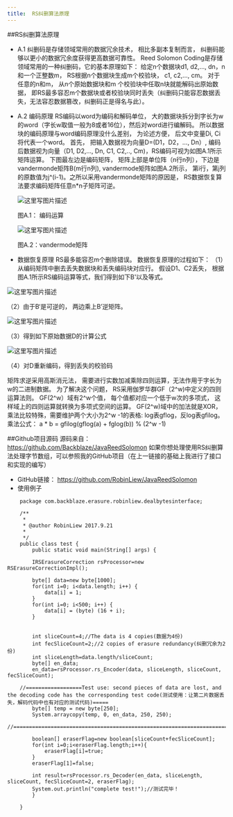 ```yaml
---
title:  RS纠删算法原理
---
```



##RS纠删算法原理

- A.1  纠删码是存储领域常用的数据冗余技术， 相比多副本复制而言， 纠删码能够以更小的数据冗余度获得更高数据可靠性。 Reed Solomon Coding是存储领域常用的一种纠删码，它的基本原理如下：  给定n个数据块d1, d2,..., dn，n和一个正整数m， RS根据n个数据块生成m个校验块， c1, c2,..., cm。  对于任意的n和m，  从n个原始数据块和m 个校验块中任取n块就能解码出原始数据， 即RS最多容忍m个数据块或者校验块同时丢失（纠删码只能容忍数据丢失，无法容忍数据篡改，纠删码正是得名与此）。 
- A.2  编码原理
RS编码以word为编码和解码单位，  大的数据块拆分到字长为w的word（字长w取值一般为8或者16位），然后对word进行编解码。 所以数据块的编码原理与word编码原理没什么差别， 为论述方便， 后文中变量Di, Ci将代表一个word。
首先， 把输入数据视为向量D=(D1，D2，..., Dn）, 编码后数据视为向量（D1, D2,..., Dn, C1, C2,.., Cm)，RS编码可视为如图A.1所示矩阵运算。 下图最左边是编码矩阵， 矩阵上部是单位阵（n行n列），下边是vandermonde矩阵B(m行n列), vandermode矩阵如图A.2所示， 第i行，第j列的原数值为j^(i-1)。之所以采用vandermonde矩阵的原因是， RS数据恢复算法要求编码矩阵任意n*n子矩阵可逆。

	![这里写图片描述](https://img-blog.csdn.net/20180325135125137?watermark/2/text/aHR0cHM6Ly9ibG9nLmNzZG4ubmV0L2xpdWJpbjE5OTFsaXViaW4=/font/5a6L5L2T/fontsize/400/fill/I0JBQkFCMA==/dissolve/70)
	
	图A.1： 编码运算
	
 	 ![这里写图片描述](https://img-blog.csdn.net/20180325135138980?watermark/2/text/aHR0cHM6Ly9ibG9nLmNzZG4ubmV0L2xpdWJpbjE5OTFsaXViaW4=/font/5a6L5L2T/fontsize/400/fill/I0JBQkFCMA==/dissolve/70)

	图A.2：vandermode矩阵
	
- 数据恢复原理
RS最多能容忍m个删除错误。 数据恢复原理的过程如下：
（1）从编码矩阵中删去丢失数据块和丢失编码块对应行。  假设D1、C2丢失，     根据图A.1所示RS编码运算等式，我们得到如下B'以及等式。  
  	
![这里写图片描述](https://img-blog.csdn.net/20180325135147442?watermark/2/text/aHR0cHM6Ly9ibG9nLmNzZG4ubmV0L2xpdWJpbjE5OTFsaXViaW4=/font/5a6L5L2T/fontsize/400/fill/I0JBQkFCMA==/dissolve/70)

（2）由于B‘是可逆的， 两边乘上B’逆矩阵。 
	
![这里写图片描述](https://img-blog.csdn.net/20180325135155380?watermark/2/text/aHR0cHM6Ly9ibG9nLmNzZG4ubmV0L2xpdWJpbjE5OTFsaXViaW4=/font/5a6L5L2T/fontsize/400/fill/I0JBQkFCMA==/dissolve/70)

（3）得到如下原始数据D的计算公式 
	
![这里写图片描述](https://img-blog.csdn.net/20180325135202691?watermark/2/text/aHR0cHM6Ly9ibG9nLmNzZG4ubmV0L2xpdWJpbjE5OTFsaXViaW4=/font/5a6L5L2T/fontsize/400/fill/I0JBQkFCMA==/dissolve/70)

（4）对D重新编码，得到丢失的校验码

矩阵求逆采用高斯消元法，   需要进行实数加减乘除四则运算，无法作用于字长为w的二进制数据。 为了解决这个问题， RS采用伽罗华群GF（2^w)中定义的四则运算法则。 GF(2^w）域有2^w个值， 每个值都对应一个低于w次的多项式， 这样域上的四则运算就转换为多项式空间的运算。  GF(2^w)域中的加法就是XOR， 乘法比较特殊，需要维护两个大小为2^w -1的表格: log表gflog，反log表gfilog。 
乘法公式：  a * b = gfilog(gflog(a) + fglog(b)) % (2^w -1)

##Github项目源码
源码来自：https://github.com/Backblaze/JavaReedSolomon
如果你想处理使用RS纠删算法处理字节数组，可以参照我的GitHub项目（在上一链接的基础上我进行了接口和实现的编写）
- GitHub链接：  https://github.com/RobinLiew/JavaReedSolomon
- 使用例子

```
	package com.backblaze.erasure.robinliew.dealbytesinterface;
	
	/**
	 * 
	 * @author RobinLiew 2017.9.21
	 *
	 */
	public class test {
		public static void main(String[] args) {
	
		IRSErasureCorrection rsProcessor=new RSErasureCorrectionImpl();
	
		byte[] data=new byte[1000]; 
		for(int i=0; i<data.length; i++) {  
		    data[i] = 1;  
		}  
		for(int i=0; i<500; i++) {  
		    data[i] = (byte) (16 + i);  
		}  
	
	
		int sliceCount=4;//The data is 4 copies(数据为4份)
		int fecSliceCount=2;//2 copies of erasure redundancy(纠删冗余为2份)
		int sliceLength=data.length/sliceCount;
		byte[] en_data;
		en_data=rsProcessor.rs_Encoder(data, sliceLength, sliceCount, fecSliceCount);
	
	//==================Test use: second pieces of data are lost, and the decoding code has the corresponding test code(测试使用：让第二片数据丢失，解码代码中也有对应的测试代码)=====
		byte[] temp = new byte[250];
		System.arraycopy(temp, 0, en_data, 250, 250);						
	//==========================================================================================================
	
		boolean[] eraserFlag=new boolean[sliceCount+fecSliceCount];
		for(int i=0;i<eraserFlag.length;i++){
			eraserFlag[i]=true;
		}
		eraserFlag[1]=false;
	
		int result=rsProcessor.rs_Decoder(en_data, sliceLength, sliceCount, fecSliceCount=2, eraserFlag);
		System.out.println("complete test!");//测试完毕！
		}
	
	}
```
	


